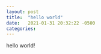 ```yaml
---
layout: post
title:  "hello world"
date:   2021-01-31 20:32:22 -0500
categories:
---
```

hello world!
